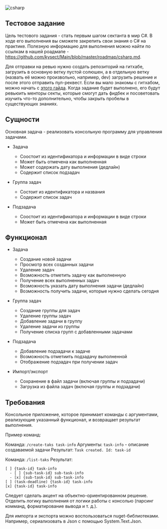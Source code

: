 ![csharp](https://user-images.githubusercontent.com/89847233/174072320-d1beea85-724c-4e8e-b48b-fabd99a63099.png)

## Тестовое задание

Цель тестового задания - стать первым шагом сектанта в мир C#. В ходе его выполнения вы сможете закрепить свои знания о C# на практике. Полезную информацию для выполнения можно найти по ссылкам в нашей роадмапе - https://github.com/kysect/Main/blob/master/roadmap/csharp.md.

Для отправки на ревью нужно создать репозиторий на гитхабе, загрузить в основную ветку пустой солюшен, а в отдельную ветку (назвать её можно произвольно, например, dev) загрузить решение и после этого отправить пул-реквест. Если вы мало знакомы с гитхабом, можно начать с [этого гайда](articles/working-with-github/README.md). Когда задание будет выполнено, его будут ревьюить менторы секты, которые смогут дать фидбек и посоветовать изучить что-то дополнительно, чтобы закрыть пробелы в существующих знаниях.

## Сущности

Основная задача - реализовать консольную программу для управления задачами. 

- Задача
  - Соостоит из идентификатора и информации в виде строки
  - Может быть отмечена как выполненная
  - Может содержать дату выполнения (дедлайн)
  - Содержит список подзадач

- Группа задач
  - Состоит из идентификатора и названия
  - Содержит список задач

- Подзадача
  - Соостоит из идентификатора и информации в виде строки
  - Может быть отмечена как выполненная

## Функционал

- Задача
  - Создание новой задачи
  - Просмотр всех созданных задачи
  - Удаление задач
  - Возможность отметить задачу как выполненную
  - Получение всех выполненных задач
  - Возможность указать дату выполнения задачи (дедлайн)
  - Возможность получить задачи, которые нужно сделать сегодня

- Группа задач
  - Создание группы для задач
  - Удаление группы задач
  - Добавление задачи в группу
  - Удаление задачи из группы
  - Получение списка групп с добавленными задачами

- Подзадача
  - Добавление подзадачи к задаче
  - Возможность отметиить подзадачу выполненной
  - Отображение подзадач при получении задач

- Импорт/экспорт
  - Сохранение в файл задачи (включая группы и подзадачи)
  - Загрузка из файла задач (включая группы и подзадачи)

## Требования

Консольное приложение, которое принимает команды с аргументами, реализующие указанный функционал, и возвращает результат выполнения.

Пример команд:

Команда: `/create-taks task-info`
Аргументы: `task-info` - описание создаваемой задачи
Результат: `Task created. Id: task-id`

Команда: `/list-taks`
Результат: 
```
[ ] {task-id} task-info 
  - [ ] {sub-task-id} sub-task-info 
  - [x] {sub-task-id} sub-task-info 
[ ] (task-deadline) {task-id} task-info 
[x] {task-id} task-info
```

Следует сделать акцент на объектно-ориентированном решение. Отделить логику выполнения от логики работы с консолью (парсинг комманд, форматирование вывода и т. д.).

Для импорта и экспорта можно воспользоваться nuget-библиотеками. Например, сериализовать в Json с помощью System.Text.Json.
